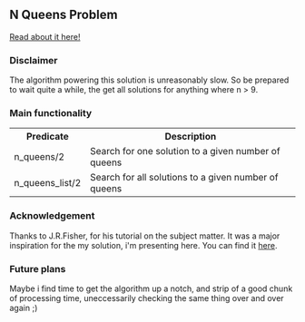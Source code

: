 ## N Queens Problem
[Read about it here!](https://en.wikipedia.org/wiki/Eight_queens_puzzle)

### Disclaimer

The algorithm powering this solution is unreasonably slow. So be prepared to
wait quite a while, the get all solutions for anything where n > 9.

### Main functionality

<table>
  <tr>
    <th>Predicate</th><th>Description</th>
  </tr>
  <tr>
    <td>n_queens/2</td><td>Search for one solution to a given number of queens</td>
  </tr>
  <tr>
    <td>n_queens_list/2</td><td>Search for all solutions to a given number of queens</td>
  </tr>
</table>

### Acknowledgement

Thanks to J.R.Fisher, for his tutorial on the subject matter. It was a major inspiration for the my solution, i'm presenting here.
You can find it [here](http://www.csupomona.edu/~jrfisher/www/prolog_tutorial/2_11.html).

### Future plans

Maybe i find time to get the algorithm up a notch, and strip of a good chunk of processing time, uneccessarily checking the same thing over and over again ;)
